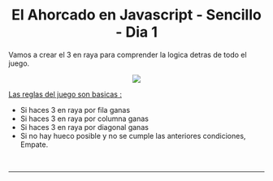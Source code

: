 # <div align="center">El Ahorcado en Javascript - Sencillo - Dia 1 </div>  

Vamos a crear el 3 en raya para comprender la logica detras de todo el juego.  
  

<div align="center">
<img src="https://cdn.discordapp.com/attachments/960933422363209800/1003993657461981326/tic-tac-toe.png" align="center" height="" width="" />
</div>  
  

<ins>Las reglas del juego son basicas :
</ins>  
  

- Si haces 3 en raya por fila ganas
- Si haces 3 en raya por columna ganas
- Si haces 3 en raya por diagonal ganas
- Si no hay hueco posible y no se cumple las anteriores condiciones, Empate.
<br />

----

